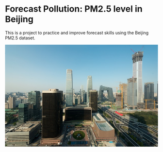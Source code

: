 # Forecast Pollution: PM2.5 level in Beijing 

This is a project to practice and improve forecast skills using the Beijing PM2.5 dataset.

![](https://github.com/sebasjp/forecast-pollution/blob/master/454.jpg)

